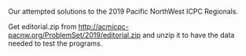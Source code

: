 Our attempted solutions to the 2019 Pacific NorthWest ICPC Regionals.

Get editorial.zip from http://acmicpc-pacnw.org/ProblemSet/2019/editorial.zip and unzip it
to have the data needed to test the programs.
